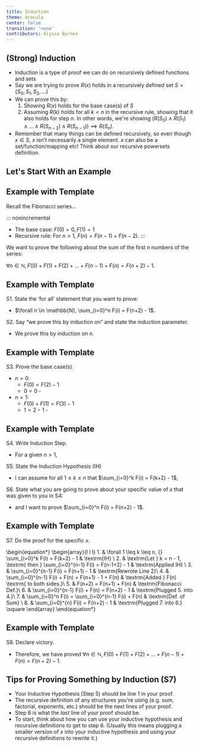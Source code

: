 ```yaml
---
title: Induction
theme: dracula
center: false
transition: 'none'
contributors: Alyssa Byrnes
---
```



<div id="content">
</div>


## (Strong) Induction
<div id="content">

- Induction is a type of proof we can do on recursively defined functions and sets
- Say we are trying to prove $R(x)$ holds in a recursively defined set $S = \{S_0, S_1, S_2, \ldots \}$
- We can prove this by:
    1. Showing $R(x)$ holds for the base case(s) of $S$
    2. Assuming $R(k)$ holds for all $k < n$ in the recursive rule, showing that it also holds for step $n$. 
    In other words, we're showing $\big(R(S_0) \land R(S_1) \land \ldots \land R(S_{n-2}) \land R(S_{n-1})\big) \implies R(S_{n})$.   
- Remember that many things can be defined recursively, so even though $x \in S$, $x$ isn't necessarily a single element. $x$ can also be a set/function/mapping etc! Think about our recursive powersets definition.

</div>


## Let's Start With an Example
<div id="content">


</div>


## Example with Template
<div id="content">


Recall the Fibonacci series...

::: nonincremental
- The base case: $F(0) = 0, F(1) = 1$
- Recursive rule: For $n > 1$, $F(n) = F(n-1) + F(n-2)$.
:::

We want to prove the following about the sum of the first $n$ numbers of the series:

$\forall n \in \mathbb{N}, F(0) + F(1) + F(2) + \ldots + F(n-1) + F(n) = F(n+2) - 1$.


</div>


## Example with Template
<div id="content">

S1. State the ‘for all’ statement that you want to prove:

- $\forall n \in \mathbb{N}, \sum_{i=0}^n F(i) = F(n+2) - 1$.

S2. Say “we prove this by induction on” and state the induction parameter.

- We prove this by induction on $n$.


</div>


## Example with Template
<div id="content">

S3. Prove the base case(s).

- $n=0$:
    - $F(0) = F(2) - 1$
    - $0 = 0$ $\square$
- $n = 1$:
    - $F(0) + F(1) = F(3) - 1$
    - $1 = 2 - 1$ $\square$
        

</div>


## Example with Template
<div id="content">

S4. Write Induction Step.

- For a given $n > 1$,

S5. State the Induction Hypothesis (IH)

- I can assume for all $1 \leq k \leq n$ that $\sum_{i=0}^k F(i) = F(k+2) - 1$,

S6. State what you are going to prove about your specific value of $x$ that
was given to you in S4:

- and I want to prove $\sum_{i=0}^n F(i) = F(n+2) - 1$.


</div>


## Example with Template
<div id="content">

S7. Do the proof for the specific $x$.

\begin{equation*}
    \begin{array}{l l l}
        1. & \forall 1 \leq k \leq n, {} \sum_{i=0}^k F(i) = F(k+2) - 1 & \textrm{IH} \\
        2. & \textrm{Let } k = n - 1, \textrm{ then } \sum_{i=0}^{n-1} F(i) = F(n-1+2) - 1 & \textrm{Applied IH} \\
        3. & \sum_{i=0}^{n-1} F(i) = F(n+1) - 1 & \textrm{Rewrote Line 2}\\
        4. & \sum_{i=0}^{n-1} F(i) + F(n) = F(n+1) - 1 + F(n) & \textrm{Added } F(n) \textrm{ to both sides.}\\
        5. & F(n+2) = F(n+1) + F(n) & \textrm{Fibonacci Def.}\\
        6. & \sum_{i=0}^{n-1} F(i) + F(n) = F(n+2) - 1 & \textrm{Plugged 5. into 4.}\\
        7. & \sum_{i=0}^n F(i) = \sum_{i=0}^{n-1} F(i) + F(n) & \textrm{Def. of Sum} \\
        8. & \sum_{i=0}^{n} F(i) = F(n+2) - 1 & \textrm{Plugged 7. into 6.} \square
    \end{array}
\end{equation*}



</div>


## Example with Template
<div id="content">

S8. Declare victory.

- Therefore, we have proved  $\forall n \in \mathbb{N}, F(0) + F(1) + F(2) + \ldots + F(n-1) + F(n) = F(n+2) - 1$.



</div>


## Tips for Proving Something by Induction (S7)
<div id="content">

- Your Inductive Hypothesis (Step 5) should be line 1 in your proof.
- The recursive definition of any structures you're using (e.g. sum, factorial, exponents, etc.) should be the next lines of your proof.
- Step 6 is what the *last* line of your proof should be.
- To start, think about how you can use your inductive hypothesis and recursive definitions to get to step 6. (Usually this means plugging a smaller version of $x$ into your inductive hypothesis and using your recursive definitions to rewrite it.)


</div>


<!-- ## Chocolate Bar Proof
<div id="content">

- Suppose that you have a chocolate bar made up of $r$ squares by $c$ squares that you want to share. At each step, you choose a piece of chocolate with two or more squares and break along a vertical or horizontal line between squares. Eventually, it will be reduced to single squares. 

- We can prove by induction that the number of breaks required is rc -􀀀 1, no matter which way you break.

- We want to prove that, for any chocolate bar $C$ with size $n = rc \geq 1$ squares, and any way to break it, it will be reduced to isolated squares after exactly $b(C) = n -􀀀 $1 breaks.

- Hint: For your proof in step 7, break $C$ into two smaller bars $A$ and $B$ such that $A$ has $m$ squares and $B$ has $m-n$ squares. Then $b(C) = b(A) + b(B) + 1$. 


    
    

</div> -->


